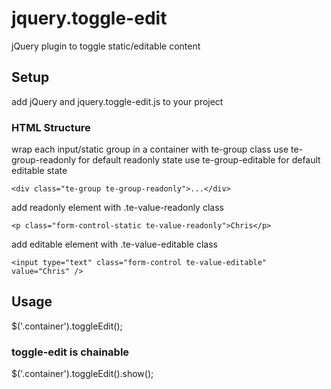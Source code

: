 # jquery.toggle-edit
jQuery plugin to toggle static/editable content

## Setup

add jQuery and jquery.toggle-edit.js to your project


### HTML Structure

wrap each input/static group in a container with te-group class
use te-group-readonly for default readonly state 
use te-group-editable for default editable state

    <div class="te-group te-group-readonly">...</div>

add readonly element with .te-value-readonly class

    <p class="form-control-static te-value-readonly">Chris</p>
  
add editable element with .te-value-editable class

    <input type="text" class="form-control te-value-editable" value="Chris" />


## Usage

  $('.container').toggleEdit();
  

### toggle-edit is chainable

  $('.container').toggleEdit().show();
